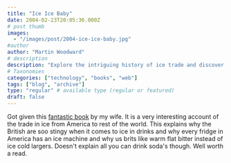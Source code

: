 ```yaml
---
title: "Ice Ice Baby"
date: 2004-02-23T20:05:36.000Z
# post thumb
images:
  - "/images/post/2004-ice-ice-baby.jpg"
#author
author: "Martin Woodward"
# description
description: "Explore the intriguing history of ice trade and discover why Brits favour warm drinks while Americans enjoy icy refreshment."
# Taxonomies
categories: ["technology", "books", "web"]
tags: ["blog", "archive"]
type: "regular" # available type (regular or featured)
draft: false
---
```

[](http://www.amazon.co.uk/exec/obidos/ASIN/0007102860/woodwardwebcom) Got given this [fantastic book](http://www.amazon.co.uk/exec/obidos/ASIN/0007102860/woodwardwebcom) by my wife.  It is a very interesting account of the trade in ice from America to rest of the world.  This explains why the British are soo stingy when it comes to ice in drinks and why every fridge in America has an ice machine and why us brits like warm flat bitter instead of ice cold largers.  Doesn't explain all you can drink soda's though.  Well worth a read.